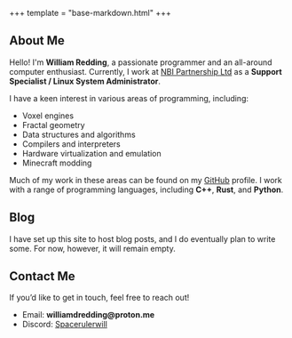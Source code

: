 +++
template = "base-markdown.html"
+++

<h2>About Me</h2>
<p>
    Hello! I'm <strong>William Redding</strong>, a passionate programmer and an all-around computer enthusiast. 
    Currently, I work at <a href="https://www.nbi.ac.uk/facilities/" target="_blank" rel="noopener noreferrer">NBI Partnership Ltd</a> as a 
    <strong>Support Specialist / Linux System Administrator</strong>.
</p>

<p>
    I have a keen interest in various areas of programming, including:
</p>

<ul>
    <li>Voxel engines</li>
    <li>Fractal geometry</li>
    <li>Data structures and algorithms</li>
    <li>Compilers and interpreters</li>
    <li>Hardware virtualization and emulation</li>
    <li>Minecraft modding</li>
</ul>

<p>
    Much of my work in these areas can be found on my <a href="https://github.com/Spacerulerwill" target="_blank" rel="noopener noreferrer">GitHub</a> profile. 
    I work with a range of programming languages, including <strong>C++</strong>, <strong>Rust</strong>, and <strong>Python</strong>.
</p>

<h2>Blog</h2>
I have set up this site to host blog posts, and I do eventually plan to write some. For now, however, it will remain empty.

<h2>Contact Me</h2>
<p>If you’d like to get in touch, feel free to reach out!</p>
<ul>
    <li>Email: <strong>williamdredding@proton.me</strong></li>
    <li>Discord: <a href="https://discord.com/channels/1166422131400261635" target="_blank" rel="noopener noreferrer">Spacerulerwill</a></li>
</ul>
